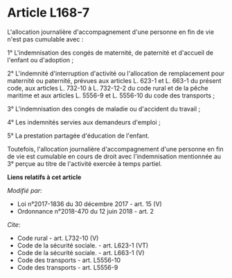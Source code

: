 # Article L168-7

L'allocation journalière d'accompagnement d'une personne en fin de vie n'est pas cumulable avec : 

1° L'indemnisation des congés de maternité, de paternité et d'accueil de l'enfant ou d'adoption ; 

2° L'indemnité d'interruption d'activité ou l'allocation de remplacement pour maternité ou paternité, prévues aux articles L.
623-1 et L. 663-1 du présent code, aux articles L. 732-10 à L. 732-12-2 du code rural et de la pêche maritime et aux articles
L. 5556-9 et L. 5556-10 du code des transports ; 

3° L'indemnisation des congés de maladie ou d'accident du travail ; 

4° Les indemnités servies aux demandeurs d'emploi ; 

5° La prestation partagée d'éducation de l'enfant. 

Toutefois, l'allocation journalière d'accompagnement d'une personne en fin de vie est cumulable en cours de droit avec
l'indemnisation mentionnée au 3° perçue au titre de l'activité exercée à temps partiel.

**Liens relatifs à cet article**

_Modifié par_:

  - Loi n°2017-1836 du 30 décembre 2017 - art. 15 (V)
  - Ordonnance n°2018-470 du 12 juin 2018 - art. 2

_Cite_:

  - Code rural - art. L732-10 (V)
  - Code de la sécurité sociale. - art. L623-1 (VT)
  - Code de la sécurité sociale. - art. L663-1 (V)
  - Code des transports - art. L5556-10
  - Code des transports - art. L5556-9
